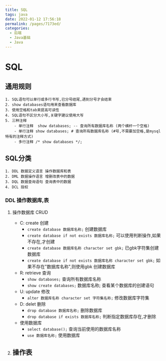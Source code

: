 ```yaml
---
title: SQL
tags: java
date: 2022-01-12 17:56:18
permalink: /pages/7173ed/
categories: 
  - 后端
  - Java基础
  - Java
---
```


# SQL 

## 通用规则
    1. SQL语句可以单行或多行书写,已分号结尾,遇到分号才会结束
    2. show databases语句用来查看数据库
    3. 使用空格和tab来提高可读性
    4. SQL语句不区分大小写,关键字建议使用大写
    5. 三种注释
        - 单行注释  show databases; -- 查询所有数据库名称 (两个横杆一个空格)
        - 单行注释 show databases; # 查询所有数据库名称 (#号,不需要加空格,是mysql特有的注释方式)
        - 多行注释 /* show databases */;


## SQL分类
    1. DDL 数据定义语言 操作数据库和表
    2. DML 数据操作语言 增删改表中的数据
    3. DQL 数据查询语句 查询表中的数据
    4. DCL 授权

### DDL 操作数据库,表
1.  操作数据库 CRUD
    - C: create 创建
        - `create database 数据库名称;` 创建数据库 
        - `create database if not exists 数据库名称;` 可以使用判断操作,如果不存在,才创建 
        - `create database 数据库名称 character set gbk;` 已gbk字符集创建数据库
        - `create database if not exists 数据库名称 character set gbk;` 如果不存在"数据库名称",则使用gbk 创建数据库
    - R: retrieve 查询
        - `show databases;` 查询所有数据库名称
        - `show create databases;` 数据库名称; 查看某个数据库的创建语句 
    - U: update 修改
        - `alter 数据库名称 character set 字符集名称;` 修改数据库字符集
    - D: delet 删除
        - `drop database 数据库名称;` 删除数据库
        - `drop database if exists 数据库名称;` 判断指定数据库存在,才删除
    - 使用数据库
        - `select database();` 查询当前使用的数据库名称
        - `use 数据库名称;` 使用数据库

2.  操作表
    - 